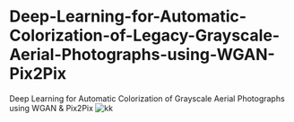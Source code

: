 # Deep-Learning-for-Automatic-Colorization-of-Legacy-Grayscale-Aerial-Photographs-using-WGAN-Pix2Pix
Deep Learning for Automatic Colorization of Grayscale Aerial Photographs using WGAN &amp; Pix2Pix
![kk](https://github.com/herodesigngit/Deep-Learning-for-Automatic-Colorization-of-Legacy-Grayscale-Aerial-Photographs-using-WGAN-Pix2Pix/assets/126765385/a276a17e-109d-4cda-ae4d-a1f3617d4358)

